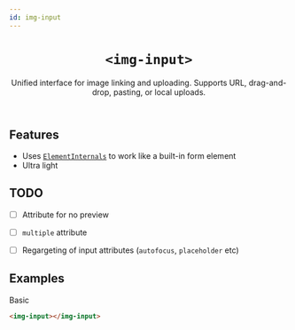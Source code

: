 ```yaml
---
id: img-input
---
```


<header>

# `<img-input>`

Unified interface for image linking and uploading. Supports URL, drag-and-drop, pasting, or local uploads.

</header>

<main>

## Features

- Uses [`ElementInternals`](https://developer.mozilla.org/en-US/docs/Web/API/ElementInternals) to work like a built-in form element
- Ultra light

## TODO

- [ ] Attribute for no preview
- [ ] `multiple` attribute
- [ ] Regargeting of input attributes (`autofocus`, `placeholder` etc)


## Examples

Basic

```html
<img-input></img-input>
```

</main>